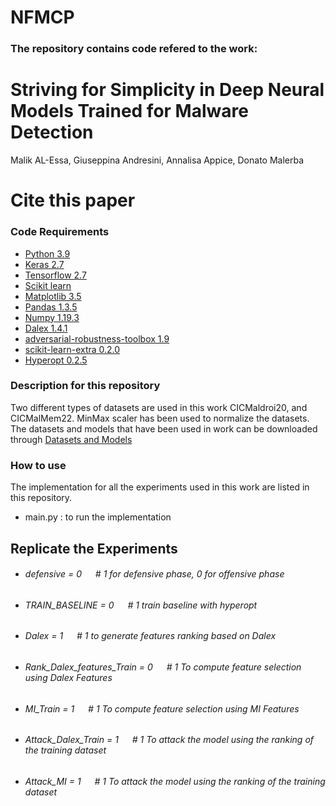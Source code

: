 # NFMCP


### The repository contains code refered to the work:

# Striving for Simplicity in Deep Neural Models Trained for Malware Detection
Malik AL-Essa, Giuseppina Andresini, Annalisa Appice, Donato Malerba

# Cite this paper





### Code Requirements

 * [Python 3.9](https://www.python.org/downloads/release/python-390/)
 * [Keras 2.7](https://github.com/keras-team/keras)
 * [Tensorflow 2.7](https://www.tensorflow.org/)
 * [Scikit learn](https://scikit-learn.org/stable/)
 * [Matplotlib 3.5](https://matplotlib.org/)
 * [Pandas 1.3.5](https://pandas.pydata.org/)
 * [Numpy 1.19.3](https://numpy.org/)
 * [Dalex 1.4.1](https://github.com/ModelOriented/DALEX)
 * [adversarial-robustness-toolbox 1.9](https://github.com/Trusted-AI/adversarial-robustness-toolbox)
 * [scikit-learn-extra 0.2.0](https://scikit-learn-extra.readthedocs.io/en/stable/)
 * [Hyperopt 0.2.5](https://pypi.org/project/hyperopt/)


###  Description for this repository
Two different types of datasets are used in this work CICMaldroi20, and CICMalMem22. MinMax scaler has been used to normalize the datasets. The datasets and models that have been used in work can be downloaded through [Datasets and Models]()
  
  
   

### How to use

The implementation for all the experiments used in this work are listed in this repository.
  * main.py : to run the implementation
 


## Replicate the Experiments
* ###### defensive = 0   &emsp;        # 1 for defensive phase, 0 for offensive phase <br />

* ###### TRAIN_BASELINE = 0   &emsp;        # 1 train baseline with hyperopt <br />
* ###### Dalex = 1   &emsp; # 1 to generate features ranking based on Dalex  <br />
* ###### Rank_Dalex_features_Train = 0 &emsp;  # 1 To compute feature selection using Dalex Features<br />
 
* ###### MI_Train = 1   &emsp; # 1 To compute feature selection using MI Features  <br />

* ###### Attack_Dalex_Train = 1      &emsp;          #  1 To attack the model using  the ranking of the training dataset <br />
* ###### Attack_MI = 1      &emsp;          #  1 To attack the model using  the ranking of the training dataset <br />

